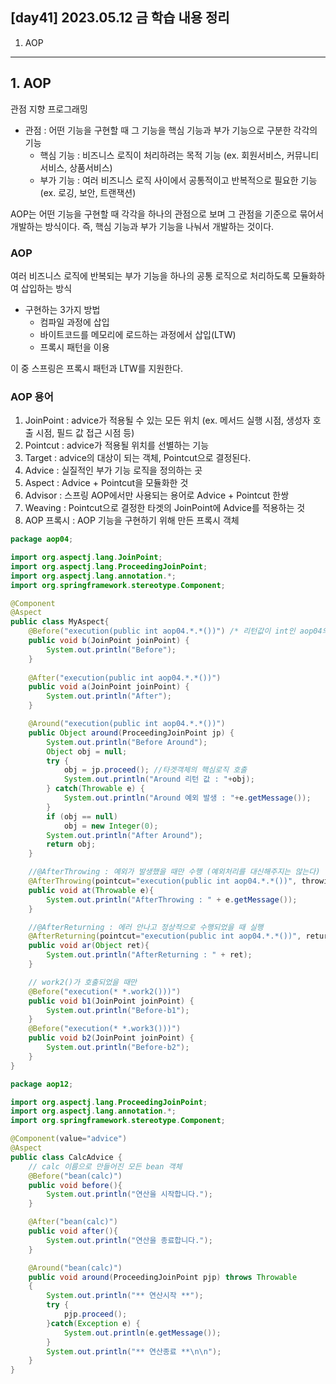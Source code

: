 ## [day41] 2023.05.12 금 학습 내용 정리
1. AOP
---
## 1. AOP  
관점 지향 프로그래밍   
- 관점 : 어떤 기능을 구현할 때 그 기능을 핵심 기능과 부가 기능으로 구분한 각각의 기능  
    - 핵심 기능 : 비즈니스 로직이 처리하려는 목적 기능 (ex. 회원서비스, 커뮤니티서비스, 상품서비스)
    - 부가 기능 : 여러 비즈니스 로직 사이에서 공통적이고 반복적으로 필요한 기능 (ex. 로깅, 보안, 트랜잭션)

AOP는 어떤 기능을 구현할 때 각각을 하나의 관점으로 보며 그 관점을 기준으로 묶어서 개발하는 방식이다. 
즉, 핵심 기능과 부가 기능을 나눠서 개발하는 것이다.

### AOP  
여러 비즈니스 로직에 반복되는 부가 기능을 하나의 공통 로직으로 처리하도록 모듈화하여 삽입하는 방식  
- 구현하는 3가지 방법
    - 컴파일 과정에 삽입
    - 바이트코드를 메모리에 로드하는 과정에서 삽입(LTW)
    - 프록시 패턴을 이용  

이 중 스프링은 프록시 패턴과 LTW를 지원한다.

### AOP 용어
1. JoinPoint : advice가 적용될 수 있는 모든 위치 (ex. 메서드 실행 시점, 생성자 호출 시점, 필드 값 접근 시점 등)  
2. Pointcut : advice가 적용될 위치를 선별하는 기능
3. Target : advice의 대상이 되는 객체, Pointcut으로 결정된다.
4. Advice : 실질적인 부가 기능 로직을 정의하는 곳
5. Aspect : Advice + Pointcut을 모듈화한 것
6. Advisor : 스프링 AOP에서만 사용되는 용어로 Advice + Pointcut 한쌍
7. Weaving : Pointcut으로 결정한 타겟의 JoinPoint에 Advice를 적용하는 것
8. AOP 프록시 : AOP 기능을 구현하기 위해 만든 프록시 객체

```java
package aop04;

import org.aspectj.lang.JoinPoint;
import org.aspectj.lang.ProceedingJoinPoint;
import org.aspectj.lang.annotation.*;
import org.springframework.stereotype.Component;

@Component
@Aspect
public class MyAspect{
	@Before("execution(public int aop04.*.*())") /* 리턴값이 int인 aop04의 모든 클래스 메서드 포인트컷 */
	public void b(JoinPoint joinPoint) {
		System.out.println("Before");
	}
	
	@After("execution(public int aop04.*.*())")
	public void a(JoinPoint joinPoint) {
		System.out.println("After");
	}

	@Around("execution(public int aop04.*.*())")
	public Object around(ProceedingJoinPoint jp) {
		System.out.println("Before Around");
		Object obj = null;
		try {
			obj = jp.proceed(); //타겟객체의 핵심로직 호출
			System.out.println("Around 리턴 값 : "+obj);
		} catch(Throwable e) {
			System.out.println("Around 예외 발생 : "+e.getMessage());
		}
		if (obj == null)
			obj = new Integer(0);
		System.out.println("After Around");
		return obj;
	}

    //@AfterThrowing : 예외가 발생했을 때만 수행 (예외처리를 대신해주지는 않는다)
	@AfterThrowing(pointcut="execution(public int aop04.*.*())", throwing="e" )
	public void at(Throwable e){
		System.out.println("AfterThrowing : " + e.getMessage());
	}

    //@AfterReturning : 에러 안나고 정상적으로 수행되었을 때 실행
	@AfterReturning(pointcut="execution(public int aop04.*.*())", returning="ret" )
	public void ar(Object ret){
		System.out.println("AfterReturning : " + ret);
	}

    // work2()가 호출되었을 때만
	@Before("execution(* *.work2()))")
	public void b1(JoinPoint joinPoint) {
		System.out.println("Before-b1");
	}
	@Before("execution(* *.work3()))")
	public void b2(JoinPoint joinPoint) {
		System.out.println("Before-b2");
	}
}
```

```java
package aop12;

import org.aspectj.lang.ProceedingJoinPoint;
import org.aspectj.lang.annotation.*;
import org.springframework.stereotype.Component;

@Component(value="advice")
@Aspect
public class CalcAdvice {
    // calc 이름으로 만들어진 모든 bean 객체
	@Before("bean(calc)")
	public void before(){
		System.out.println("연산을 시작합니다.");
	}

	@After("bean(calc)")
	public void after(){
		System.out.println("연산을 종료합니다.");
	}

	@Around("bean(calc)")
	public void around(ProceedingJoinPoint pjp) throws Throwable
	{
		System.out.println("** 연산시작 **");
		try {
			pjp.proceed();
		}catch(Exception e) {
			System.out.println(e.getMessage());
		}
		System.out.println("** 연산종료 **\n\n");
	}
}
```